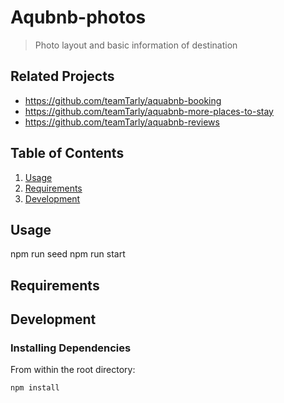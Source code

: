# Aqubnb-photos

> Photo layout and basic information of destination

## Related Projects

  - https://github.com/teamTarly/aquabnb-booking
  - https://github.com/teamTarly/aquabnb-more-places-to-stay
  - https://github.com/teamTarly/aquabnb-reviews

## Table of Contents

1. [Usage](#Usage)
1. [Requirements](#requirements)
1. [Development](#development)

## Usage

npm run seed
npm run start

## Requirements

## Development

### Installing Dependencies

From within the root directory:

```sh
npm install
```

